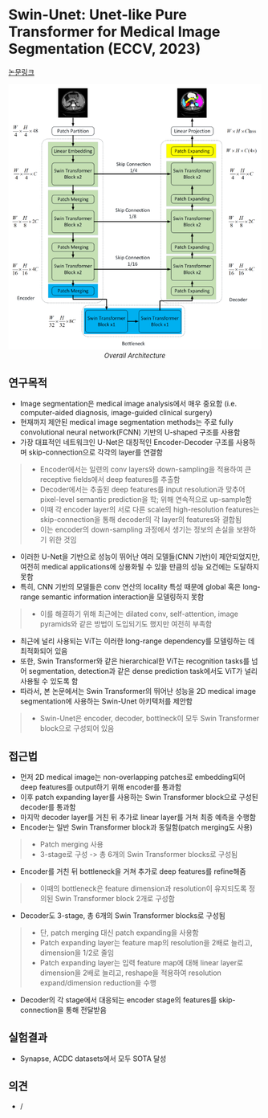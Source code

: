 # Swin-Unet: Unet-like Pure Transformer for Medical Image Segmentation (ECCV, 2023)

[논문링크](https://arxiv.org/abs/2105.05537)

<p align="center">
    <img width="600" alt='fig1' src="./img/03_04_01.png?raw=true"></br>
    <em><font size=2>Overall Architecture</font></em>
</p>

## 연구목적
- Image segmentation은 medical image analysis에서 매우 중요함 (i.e. computer-aided diagnosis, image-guided clinical surgery)
- 현재까지 제안된 medical image segmentation methods는 주로 fully convolutional neural network(FCNN) 기반의 U-shaped 구조를 사용함
- 가장 대표적인 네트워크인 U-Net은 대칭적인 Encoder-Decoder 구조를 사용하며 skip-connection으로 각각의 layer를 연결함
> - Encoder에서는 일련의 conv layers와 down-sampling을 적용하여 큰 receptive fields에서 deep features를 추출함
> - Decoder에서는 추출된 deep features를 input resolution과 맞추어 pixel-level semantic prediction을 학; 위해 연속적으로 up-sample함
> - 이때 각 encoder layer의 서로 다른 scale의 high-resolution features는 skip-connection을 통해 decoder의 각 layer의 features와 결합됨
> - 이는 encoder의 down-sampling 과정에서 생기는 정보의 손실을 보완하기 위한 것임
- 이러한 U-Net을 기반으로 성능이 뛰어난 여러 모델들(CNN 기반)이 제안되었지만, 여전히 medical applications에 상용화될 수 있을 만큼의 성능 요건에는 도달하지 못함
- 특히, CNN 기반의 모델들은 conv 연산의 locality 특성 때문에 global 혹은 long-range semantic information interaction을 모델링하지 못함
> - 이를 해결하기 위해 최근에는 dilated conv, self-attention, image pyramids와 같은 방법이 도입되기도 했지만 여전히 부족함
- 최근에 널리 사용되는 ViT는 이러한 long-range dependency를 모델링하는 데 최적화되어 있음
- 또한, Swin Transformer와 같은 hierarchical한 ViT는 recognition tasks를 넘어 segmentation, detection과 같은 dense prediction task에서도 ViT가 널리 사용될 수 있도록 함
- 따라서, 본 논문에서는 Swin Transformer의 뛰어난 성능을 2D medical image segmentation에 사용하는 Swin-Unet 아키텍처를 제안함
> - Swin-Unet은 encoder, decoder, bottlneck이 모두 Swin Transformer block으로 구성되어 있음

## 접근법
- 먼저 2D medical image는 non-overlapping patches로 embedding되어 deep features를 output하기 위해 encoder를 통과함
- 이후 patch expanding layer를 사용하는 Swin Transformer block으로 구성된 decoder를 통과함
- 마지막 decoder layer를 거친 뒤 추가로 linear layer를 거쳐 최종 예측을 수행함
- Encoder는 일반 Swin Transformer block과 동일함(patch merging도 사용)
> - Patch merging 사용
> - 3-stage로 구성 -> 총 6개의 Swin Transformer blocks로 구성됨
- Encoder를 거친 뒤 bottleneck을 거쳐 추가로 deep features를 refine해줌
> - 이때의 bottleneck은 feature dimension과 resolution이 유지되도록 정의된 Swin Transformer block 2개로 구성함
- Decoder도 3-stage, 총 6개의 Swin Transformer blocks로 구성됨
> - 단, patch merging 대신 patch expanding을 사용함
> - Patch expanding layer는 feature map의 resolution을 2배로 늘리고, dimension을 1/2로 줄임
> - Patch expanding layer는 입력 feature map에 대해 linear layer로 dimension을 2배로 늘리고, reshape을 적용하여 resolution expand/dimension reduction을 수행
- Decoder의 각 stage에서 대응되는 encoder stage의 features를 skip-connection을 통해 전달받음

## 실험결과
- Synapse, ACDC datasets에서 모두 SOTA 달성

## 의견
- /